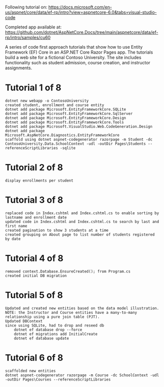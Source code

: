 Following tutorial on: https://docs.microsoft.com/en-us/aspnet/core/data/ef-rp/intro?view=aspnetcore-6.0&tabs=visual-studio-code

Completed app available at: https://github.com/dotnet/AspNetCore.Docs/tree/main/aspnetcore/data/ef-rp/intro/samples/cu60

A series of code first approach tutorials that show how to use Entity Framework (EF) Core in an ASP.NET Core Razor Pages app. The tutorials build a web site for a fictional Contoso University. The site includes functionality such as student admission, course creation, and instructor assignments. 

# Tutorial 1 of 8
    dotnet new webapp -o ContosoUniversity
    created student, enrollment and course entity
    dotnet add package Microsoft.EntityFrameworkCore.SQLite
    dotnet add package Microsoft.EntityFrameworkCore.SqlServer
    dotnet add package Microsoft.EntityFrameworkCore.Design
    dotnet add package Microsoft.EntityFrameworkCore.Tools
    dotnet add package Microsoft.VisualStudio.Web.CodeGeneration.Design
    dotnet add package Microsoft.AspNetCore.Diagnostics.EntityFrameworkCore
    scaffold using dotnet aspnet-codegenerator razorpage -m Student -dc ContosoUniversity.Data.SchoolContext -udl -outDir Pages\Students --referenceScriptLibraries -sqlite

# Tutorial 2 of 8
    display enrollments per student

# Tutorial 3 of 8
    replaced code in Index.cshtml and Index.cshtml.cs to enable sorting by lastname and enrollment date
    updated code in Index.cshtml and Index.cshtml.cs to search by last and first name
    created pagination to show 3 students at a time
    created grouping on About page to list number of students registered by date

# Tutorial 4 of 8
    removed context.Database.EnsureCreated(); from Program.cs
    created initial DB migration

# Tutorial 5 of 8
    Updated and created new entities based on the data model illustration.
    NOTE: the Instructor and Course entities have a many-to-many relationship using a pure join table (PJT).
    Updated DBContext
    since using SQLite, had to drop and reseed db
        dotnet ef database drop --force
        dotnet ef migrations add InitialCreate
        dotnet ef database update

# Tutorial 6 of 8
    scaffolded new entities
    dotnet aspnet-codegenerator razorpage -m Course -dc SchoolContext -udl -outDir Pages\Courses --referenceScriptLibraries